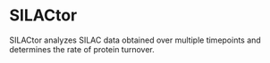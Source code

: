 # SILACtor
SILACtor analyzes SILAC data obtained over multiple timepoints and determines the rate of protein turnover.
